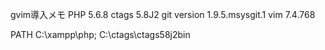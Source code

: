 gvim導入メモ
PHP 5.6.8
ctags 5.8J2
git version 1.9.5.msysgit.1
vim 7.4.768

PATH
C:\xampp\php;
C:\ctags\ctags58j2bin
